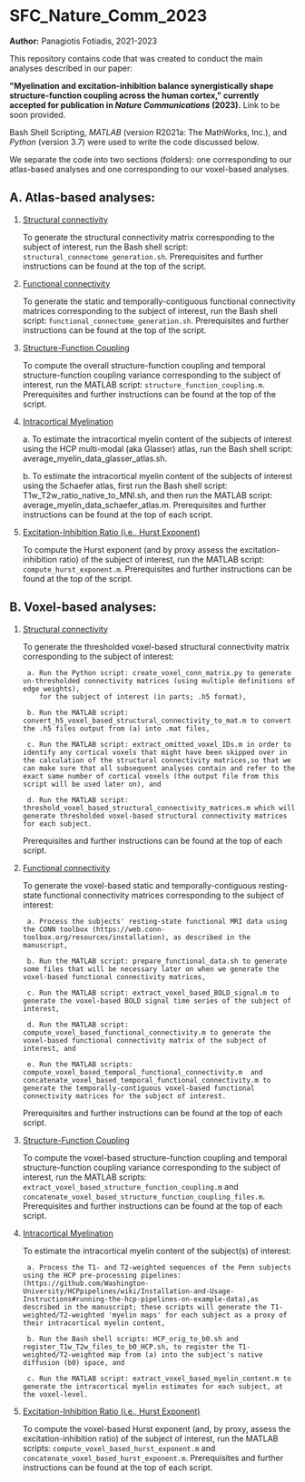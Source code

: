 # SFC_Nature_Comm_2023
**Author:** Panagiotis Fotiadis, 2021-2023

This repository contains code that was created to conduct the main analyses described in our paper:

**"Myelination and excitation-inhibition balance synergistically shape structure-function coupling across the human cortex," 
currently accepted for publication in *Nature Communications* (2023).** Link to be soon provided.

Bash Shell Scripting, *MATLAB* (version R2021a: The MathWorks, Inc.), and *Python* (version 3.7) were used to write the code discussed below. 

We separate the code into two sections (folders): 
one corresponding to our atlas-based analyses and one corresponding to our voxel-based analyses.

## **A. Atlas-based analyses:**

  1. <ins>Structural connectivity</ins>

     To generate the structural connectivity matrix corresponding to the subject of interest, run the Bash shell script: `structural_connectome_generation.sh`.
     Prerequisites and further instructions can be found at the top of the script.

  2. <ins>Functional connectivity</ins>

     To generate the static and temporally-contiguous functional connectivity matrices corresponding to the subject of interest, run the Bash shell script: `functional_connectome_generation.sh`.
     Prerequisites and further instructions can be found at the top of the script.

  3. <ins>Structure-Function Coupling</ins>

     To compute the overall structure-function coupling and temporal structure-function coupling variance corresponding to the subject of interest, run the MATLAB script: `structure_function_coupling.m`.
     Prerequisites and further instructions can be found at the top of the script.

  4. <ins>Intracortical Myelination</ins>

     a. To estimate the intracortical myelin content of the subjects of interest using the HCP multi-modal (aka Glasser) atlas, run the Bash shell script: average_myelin_data_glasser_atlas.sh.
     
     b. To estimate the intracortical myelin content of the subjects of interest using the Schaefer atlas, first run the Bash shell script: T1w_T2w_ratio_native_to_MNI.sh, and then run the MATLAB script: average_myelin_data_schaefer_atlas.m.
     Prerequisites and further instructions can be found at the top of each script.

  5. <ins>Excitation-Inhibition Ratio (i.e., Hurst Exponent)</ins>

     To compute the Hurst exponent (and by proxy assess the excitation-inhibition ratio) of the subject of interest, run the MATLAB script: `compute_hurst_exponent.m`.
     Prerequisites and further instructions can be found at the top of the script.


## **B.  Voxel-based analyses:**

  1. <ins>Structural connectivity</ins>

     To generate the thresholded voxel-based structural connectivity matrix corresponding to the subject of interest:
     
          a. Run the Python script: create_voxel_conn_matrix.py to generate un-thresholded connectivity matrices (using multiple definitions of edge weights),
             for the subject of interest (in parts; .h5 format),
     
          b. Run the MATLAB script: convert_h5_voxel_based_structural_connectivity_to_mat.m to convert the .h5 files output from (a) into .mat files,
     
          c. Run the MATLAB script: extract_omitted_voxel_IDs.m in order to identify any cortical voxels that might have been skipped over in the calculation of the structural connectivity matrices,so that we can make sure that all subsequent analyses contain and refer to the exact same number of cortical voxels (the output file from this script will be used later on), and
     
          d. Run the MATLAB script: threshold_voxel_based_structural_connectivity_matrices.m which will generate thresholded voxel-based structural connectivity matrices for each subject.
     Prerequisites and further instructions can be found at the top of each script.

  2. <ins>Functional connectivity</ins>

     To generate the voxel-based static and temporally-contiguous resting-state functional connectivity matrices corresponding to the subject of interest:
     
          a. Process the subjects' resting-state functional MRI data using the CONN toolbox (https://web.conn-toolbox.org/resources/installation), as described in the manuscript,
     
          b. Run the MATLAB script: prepare_functional_data.sh to generate some files that will be necessary later on when we generate the voxel-based functional connectivity matrices,
     
          c. Run the MATLAB script: extract_voxel_based_BOLD_signal.m to generate the voxel-based BOLD signal time series of the subject of interest,
     
          d. Run the MATLAB script: compute_voxel_based_functional_connectivity.m to generate the voxel-based functional connectivity matrix of the subject of interest, and
     
          e. Run the MATLAB scripts: compute_voxel_based_temporal_functional_connectivity.m  and concatenate_voxel_based_temporal_functional_connectivity.m to generate the temporally-contiguous voxel-based functional connectivity matrices for the subject of interest.
     Prerequisites and further instructions can be found at the top of each script.

  3. <ins>Structure-Function Coupling</ins>

     To compute the voxel-based structure-function coupling and temporal structure-function coupling variance corresponding to the subject of interest, run the MATLAB scripts: `extract_voxel_based_structure_function_coupling.m` and `concatenate_voxel_based_structure_function_coupling_files.m`.
     Prerequisites and further instructions can be found at the top of each script.

  4. <ins>Intracortical Myelination</ins>

     To estimate the intracortical myelin content of the subject(s) of interest:
     
          a. Process the T1- and T2-weighted sequences of the Penn subjects using the HCP pre-processing pipelines: (https://github.com/Washington-University/HCPpipelines/wiki/Installation-and-Usage-Instructions#running-the-hcp-pipelines-on-example-data),as described in the manuscript; these scripts will generate the T1-weighted/T2-weighted 'myelin maps' for each subject as a proxy of their intracortical myelin content,
       
          b. Run the Bash shell scripts: HCP_orig_to_b0.sh and register_T1w_T2w_files_to_b0_HCP.sh, to register the T1-weighted/T2-weighted map from (a) into the subject's native diffusion (b0) space, and
     
          c. Run the MATLAB script: extract_voxel_based_myelin_content.m to generate the intracortical myelin estimates for each subject, at the voxel-level.

  5. <ins>Excitation-Inhibition Ratio (i.e., Hurst Exponent)</ins>

     To compute the voxel-based Hurst exponent (and, by proxy, assess the excitation-inhibition ratio) of the subject of interest, run the MATLAB scripts: `compute_voxel_based_hurst_exponent.m` and `concatenate_voxel_based_hurst_exponent.m`.
     Prerequisites and further instructions can be found at the top of each script.
